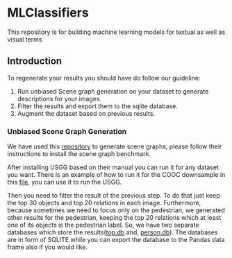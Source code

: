 # MLClassifiers

This repository is for building machine learning models for textual as well as visual terms

## Introduction

To regenerate your results you should have do follow our guideline:

1. Run unbiased Scene graph generation on your dataset to generate descriptions for your images.
2. Filter the results and export them to the sqlite database.
3. Augment the dataset based on previous results.


### Unbiased Scene Graph Generation

We have used this [repository](https://github.com/KaihuaTang/Scene-Graph-Benchmark.pytorch) to generate scene graphs, please follow their instructions to install the scene graph benchmark.

After installing USGG based on their manual you can run it for any dataset you want. There is an example of how to run it for the COOC downsample in this [file](https://github.com/asecnf2021/MLClassifiers/blob/main/coco_usgg.ipynb), you can use it to run the USGG.

Then you need to filter the result of the previous step. To do that just keep the top 30 objects and top 20 relations in each image. Furthermore, because sometimes we need to focus only on the pedestrian, we generated other results for the pedestrian, keeping the top 20 relations which at least one of its objects is the pedestrian label. So, we have two separate databases which store the results([top.db](https://drive.google.com/file/d/1wplZuz3n5vP8GrMh-Q0OSs0YbNgQC7U3/view?usp=sharing) and, [person.db](https://drive.google.com/file/d/16V0G138hZtbZjwlpas5j1QlLXd-1wL6J/view?usp=sharing)). The databases are in form of SQLITE while you can export the database to the Pandas data frame also if you would like. 
